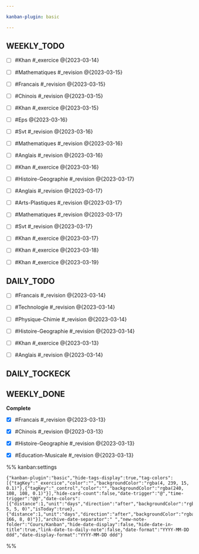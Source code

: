 ```yaml
---

kanban-plugin: basic

---
```


## WEEKLY_TODO

- [ ] #Khan #_exercice @{2023-03-14}
- [ ] #Mathematiques  #_revision @{2023-03-15}
- [ ] #Francais  #_revision @{2023-03-15}
- [ ] #Chinois #_revision @{2023-03-15}
- [ ] #Khan #_exercice @{2023-03-15}
- [ ] #Eps  @{2023-03-16}
- [ ] #Svt  #_revision @{2023-03-16}
- [ ] #Mathematiques #_revision @{2023-03-16}
- [ ] #Anglais #_revision @{2023-03-16}
- [ ] #Khan #_exercice @{2023-03-16}
- [ ] #Histoire-Geographie  #_revision @{2023-03-17}
- [ ] #Anglais  #_revision @{2023-03-17}
- [ ] #Arts-Plastiques  #_revision @{2023-03-17}
- [ ] #Mathematiques  #_revision @{2023-03-17}
- [ ] #Svt  #_revision @{2023-03-17}
- [ ] #Khan #_exercice @{2023-03-17}
- [ ] #Khan #_exercice @{2023-03-18}
- [ ] #Khan #_exercice @{2023-03-19}


## DAILY_TODO

- [ ] #Francais #_revision @{2023-03-14}
- [ ] #Technologie #_revision @{2023-03-14}
- [ ] #Physique-Chimie #_revision @{2023-03-14}
- [ ] #Histoire-Geographie  #_revision @{2023-03-14}
- [ ] #Khan #_exercice @{2023-03-13}
- [ ] #Anglais  #_revision @{2023-03-14}


## DAILY_TOCKECK



## WEEKLY_DONE

**Complete**
- [x] #Francais #_revision @{2023-03-13}
- [x] #Chinois #_revision  @{2023-03-13}
- [x] #Histoire-Geographie #_revision  @{2023-03-13}
- [x] #Education-Musicale #_revision @{2023-03-13}




%% kanban:settings
```
{"kanban-plugin":"basic","hide-tags-display":true,"tag-colors":[{"tagKey":"_exercice","color":"","backgroundColor":"rgba(4, 239, 15, 0.1)"},{"tagKey":"_control","color":"","backgroundColor":"rgba(240, 108, 108, 0.1)"}],"hide-card-count":false,"date-trigger":"@","time-trigger":"@@","date-colors":[{"distance":1,"unit":"days","direction":"after","backgroundColor":"rgba(242, 5, 5, 0)","isToday":true},{"distance":1,"unit":"days","direction":"after","backgroundColor":"rgba(251, 166, 8, 0)"}],"archive-date-separator":" ","new-note-folder":"Cours/Kanban","hide-date-display":false,"hide-date-in-title":true,"link-date-to-daily-note":false,"date-format":"YYYY-MM-DD ddd","date-display-format":"YYYY-MM-DD ddd"}
```
%%